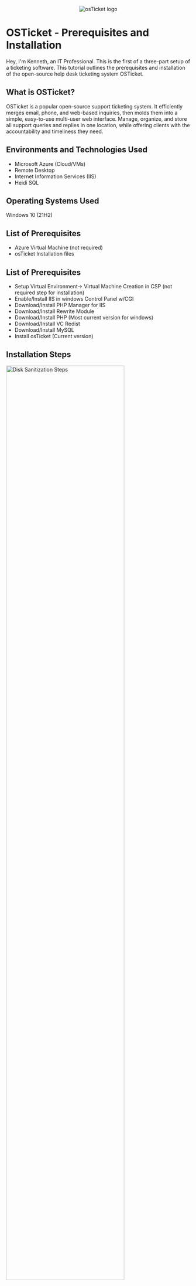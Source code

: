 <p align="center">
<img src="https://i.imgur.com/Clzj7Xs.png" alt="osTicket logo"/>
</p>

<h1>OSTicket - Prerequisites and Installation</h1>
Hey, I'm Kenneth, an IT Professional. This is the first of a three-part setup of a ticketing software. This tutorial outlines the prerequisites and installation of the open-source help desk ticketing system OSTicket.<br />


<h2>What is OSTicket?</h2>
OSTicket is a popular open-source support ticketing system. It efficiently merges email, phone, and web-based inquiries, then molds them into a simple, easy-to-use multi-user web interface. Manage, organize, and store all support queries and replies in one location, while offering clients with the accountability and timeliness they need.


<h2>Environments and Technologies Used</h2>

- Microsoft Azure (Cloud/VMs)
- Remote Desktop
- Internet Information Services (IIS)
- Heidi SQL

<h2>Operating Systems Used </h2>

Windows 10</b> (21H2)

<h2>List of Prerequisites</h2>

- Azure Virtual Machine (not required)
- osTicket Installation files

<h2>List of Prerequisites</h2>

- Setup Virtual Environment-> Virtual Machine Creation in CSP (not required step for installation)
- Enable/Install IIS in windows Control Panel w/CGI
- Download/Install PHP Manager for IIS
- Download/Install Rewrite Module
- Download/Install PHP (Most current version for windows)
- Download/Install VC Redist
- Download/Install MySQL
- Install osTicket (Current version)


<h2>Installation Steps</h2>

<p>
<img src="https://i.imgur.com/DJmEXEB.png" height="80%" width="80%" alt="Disk Sanitization Steps"/>
</p>
<p>
1. .
</p>
<br />


<p>
2. .
</p>
<br />


<p>
<img src="https://i.imgur.com/DJmEXEB.png" height="80%" width="80%" alt="Disk Sanitization Steps"/>
</p>
<p>
3. Lorem ipsum dolor sit amet, consectetur adipiscing elit, sed do eiusmod tempor incididunt ut labore et dolore magna aliqua. Ut enim ad minim veniam, quis nostrud exercitation ullamco laboris nisi ut aliquip ex ea commodo consequat. Duis aute irure dolor in reprehenderit in voluptate velit esse cillum dolore eu fugiat nulla pariatur.
</p>
<br />
